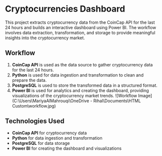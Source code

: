 # Cryptocurrencies Dashboard

This project extracts cryptocurrency data from the CoinCap API for the last 24 hours and builds an interactive dashboard using Power BI. The workflow involves data extraction, transformation, and storage to provide meaningful insights into the cryptocurrency market.

## Workflow

1. **CoinCap API** is used as the data source to gather cryptocurrency data for the last 24 hours.
2. **Python** is used for data ingestion and transformation to clean and prepare the data.
3. **PostgreSQL** is used to store the transformed data in a structured format.
4. **Power BI** is used for analytics and creating the dashboard, providing visualizations of the cryptocurrency market trends.
![Workflow Image](C:\Users\MariyaAlMahrouqi\OneDrive - Rihal\Documents\HTML Custom\workflow.jpg)

## Technologies Used

- **CoinCap API** for cryptocurrency data
- **Python** for data ingestion and transformation
- **PostgreSQL** for data storage
- **Power BI** for creating the dashboard and visualizations

